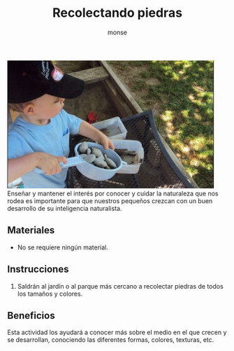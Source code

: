 ﻿---
layout: post
title:  "Recolectando piedras"
tags: [naturalista]
categories: [bebes, actividad]
author: monse
image: /assets/posts/2020-08-18-piedras.jpeg
hidden: true
---
![Actividad de piedras](/assets/posts/2020-08-18-piedras.jpeg)<br/>
Enseñar y mantener el interés por conocer y cuidar la naturaleza que nos rodea es importante para que nuestros pequeños crezcan con un buen desarrollo de su inteligencia naturalista.

## Materiales 
- No se requiere ningún material. 

## Instrucciones
1. Saldrán al jardín o al parque más cercano a recolectar piedras de todos los tamaños y colores. 

## Beneficios
Esta actividad los ayudará a conocer más sobre el medio en el que crecen y se desarrollan, conociendo las diferentes formas, colores, texturas, etc.